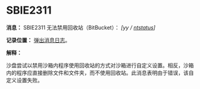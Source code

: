 # SBIE2311

**消息：** SBIE2311 无法禁用回收站（BitBucket）： _[yy / [ntstatus](NtStatusCodes.md)]_

**记录位置：** [弹出消息日志](PopupMessageLog.md)。

**解释：**

沙盘尝试以禁用沙箱内程序使用回收站的方式对沙箱进行自定义设置。相反，沙箱内的程序应直接删除文件和文件夹，而不使用回收站。此消息表明由于错误，该自定义设置失败。
